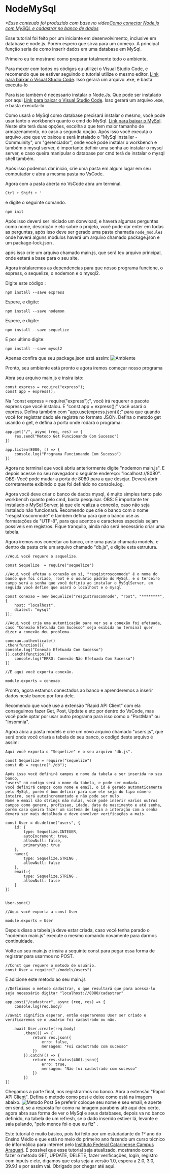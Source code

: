 # NodeMySql


_*Esse conteudo foi produzido com base no video[Como conectar Node.js com MySQL e cadastrar no banco de dados](https://www.youtube.com/watch?v=_OeuPAb9bhU)_

Esse tutorial foi feito por um iniciante em desenvolvimento, inclusive em database e node.js.
Porém espero que sirva para um começo.
A principal função seria de como inserir dados em uma database em MySql.

Primeiro eu te mostrarei como preparar totalmente todo o ambiente.

Para mexer com todos os códigos eu utilizei o Visual Studio Code, e recomendo que se estiver seguindo o tutorial utilize o mesmo editor.
[Link para baixar o Visual Studio Code](https://code.visualstudio.com/download).
Isso gerará um arquivo .exe, e basta executa-lo

Para isso também é necessario instalar o Node.Js.
Que pode ser instalado por aqui
[Link para baixar o Visual Studio Code](https://nodejs.org/pt-br/download).
Isso gerará um arquivo .exe, e basta executa-lo

Como usará o MySql como database precisará instalar o mesmo, você pode usar tanto o workbench quanto o cmd do MySql.
[Link para baixar o MySql](https://dev.mysql.com/downloads/installer/).
Neste site terá duas opções, escolha a que tem maior tamanho de armazenamento, no caso a segunda opção.
Após isso você executa o arquivo .exe que vc baixou e será instalado o "MySql Installer - Commuinity", um "gerenciador", onde você pode instalar o workbench e também o mysql server, é importante definir uma senha ao instalar o mysql server, e caso queira manipular o database por cmd terá de instalar o mysql shell também.


Após isso podemos dar inicio, crie uma pasta em algum lugar em seu computador e abra a mesma pasta no VsCode.

Agora com a pasta aberta no VsCode abra um terminal.
```
Ctrl + Shift + '
```

e digite o seguinte comando.

```
npm init
```

Após isso deverá ser iniciado um donwload, e haverá algumas perguntas como nome, descrição e etc sobre o projeto, você pode dar enter em todas as perguntas, após isso deve ser gerado uma pasta chamada `node_modules` onde haverá alguns modulos haverá um arquivo chamado package.json e um package-lock.json .

após isso crie um arquivo chamado main.js, que será teu arquivo principal, onde estará a base para o seu site.

Agora instalaremos as dependencias para que nosso programa funcione, o express, o sequelize, o nodemon e o mysql2.

Digite este código :
```
npm install --save express
```
Espere, e digite: 
```
npm install --save nodemon
```
Espere, e digite: 
```
npm install --save sequelize
```
E por ultimo digite:
```
npm install --save mysql2
```

Apenas confira que seu package.json está assim:
![Ambiente](img/Ambiente.png)


Pronto, seu ambiente está pronto e agora iremos começar nosso programa

Abra seu arquivo main.js e insira isto:

```
const express = require("express");
const app = express();
```

Na "const express = require("express");", você irá requerer o pacote express que você instalou.
E "const app = express();" você usará o express.
Defina também com "app.use(express.json());" para que quando você for registrar dado ele registre no formato JSON.
Defina o metodo get usando o get, e defina a porta onde rodará o programa:
```
app.get("/", async (req, res) => {
    res.send("Metodo Get Funcionando Com Sucesso")
})

app.listen(8080, () => {
    console.log("Programa Funcionando Com Sucesso")
})
```
Agora no terminal que você abriu anteriormente digite "nodemon main.js".
E depois acesse no seu navegador o seguinte endereço: "localhost://8080".
OBS: Você pode mudar a porta de 8080 para a que desejar.
Deverá abrir corretamente exibindo o que foi definido no console.log.


Agora você deve criar o banco de dados mysql, é muito simples tanto pelo workbench quanto pelo cmd, basta pesquisar.
OBS: É importante ter instalado o MySql Server, já que ele realiza a conexão, caso não seja instalado não funcionará.
Recomendo que crie o banco com o nome "resgistroscomnode" e também defina para que o banco use as formatações de "UTF-8", para que acentos e caracteres especiais sejam possíveis em registros.
Fique tranquilo, ainda não será necessário criar uma tabela.

Agora iremos nos conectar ao banco, crie uma pasta chamada models, e dentro da pasta crie um arquivo chamado "db.js", e digite esta estrutura.

```
//Aqui você requere o sequelize.

const Sequelize  = require("sequelize")

//Aqui você efetua a conexão em si, "resgistroscomnode" é o nome do banco que foi criado, root é o usuário padrão do MySql, e o terceiro campo será a senha que você definiu ao instalar o MySqlServer, em seguida você define que usará o localhost e o mysql

const conexao = new Sequelize("resgistroscomnode", "root", "********", {
    host: "localhost",
    dialect: "mysql"
});

//Aqui você cria uma autenticação para ver se a conexão foi efetuada, caso "Conexão Efetuada Com Sucesso" seja exibida no terminal quer dizer a conexão deu problema.

conexao.authenticate()
.then(function(){
console.log("Conexão Efetuada Com Sucesso")
}).catch(function(){
    console.log("ERRO: Conexão Não Efetuada Com Sucesso")
})

//E aqui você exporta conexão.

module.exports = conexao
```

Pronto, agora estamos conectados ao banco e aprenderemos a inserir dados neste banco por fora dele.

Recomendo que você use a extensão "Rapid API Client" com ela conseguimos fazer Get, Post, Update e etc por dentro do VsCode, mas você pode optar por usar outro programa para isso como o "PostMan" ou "Insomnia".

Agora abra a pasta models e crie um novo arquivo chamado "users.js", que será onde você criará a tabela do seu banco, o codigó deste arquivo é assim:

```
Aqui você exporta o "Sequelize" e o seu arquivo "db.js".

const Sequelize = require("sequelize")
const db = require("./db");

Após isso você definirá campos e nome da tabela a ser inserida no seu banco,
"users" nó codigo será o nome da tabela, e pode ser mudada.
Você definirá campos como nome e email, o id é gerado automaticamente pelo MySql, porém é bom definir para que ele seja do tipo número inteiro, será autoincrementado e não pode ser nulo.
Nome e email são strings não nulas, você pode inserir varios outros campos como genero, profissao, idade, data de nascimento e até senha, porém caso queira fazer um sistema de login a interação com a senha deverá ser mais detalhada e deve envolver verificações a mais.

const User = db.define("users", {
    id: {
        type: Sequelize.INTEGER,
        autoIncrement: true,
        allowNull: false,
        primaryKey: true
    },
    name:{
        type: Sequelize.STRING ,
        allowNull: false
    },
    email:{
        type: Sequelize.STRING ,
        allowNull: false
    }
})


User.sync()

//Aqui você exporta a const User

module.exports = User
```

Depois disso a tabela já deve estar criada, caso você tenha parado o "nodemon main.js" execute o mesmo comando novamente para darmos continuidade.

Volte ao seu main.js e insira a sequinte const para pegar essa forma de registrar para usarmos no POST.

```
//Const que requere o metodo de usuário.
const User = require("./models/users")
```

E adicione este metodo ao seu main.js

```
//Definimos o metodo cadastrar, o que resultará que para acessa-lo seja necessário digitar "localhost://8080/cadastrar"

app.post("/cadastrar", async (req, res) => {
    console.log(req.body)

//await significa esperar, então esperaremos User ser criado e verificaremos se o usuário foi cadastrado ou não.

    await User.create(req.body)
        .then(() => {
            return res.json({
                erro: false,
                mensagem: "Foi cadastrado com sucesso"
            })
        }).catch(() => {
            return res.status(400).json({
                erro: true,
                mensagem: "Não foi cadastrado com sucesso"
            })
        })
})
```

Chegamos a parte final, nos registrarmos no banco.
Abra a extensão "Rapid API Client".
Defina o metodo como post e deixe como está na imagem abaixo.
![Metodo Post](img/Post.png)
Se preferir coloque seu nome e seu email, e aperte em send, se a resposta for como na imagem parabéns até aqui deu certo, agora abra sua forma de ver o MySql e seus databases, depois va no banco definido, na tabela de um refresh, se o dado inserido estiver lá, levante e saia pulando, "pelo menos foi o que eu fiz"
.

Este tutorial é muito básico, pois foi feito por um estudadante do 1º ano do Ensino Médio e que está no meio do primeiro ano fazendo um curso técnico de informática para internet pelo [Instituto Federal Catarinense Campus Araquari](https://araquari.ifc.edu.br/).
É possível que esse tutorial seja atualizado, mostrando como fazer o método GET, UPDATE, DELETE, fazer verificações, login, registro com inputs e etc, digamos que esta seja a versão 1.0, espera a 2.0, 3.0, 39.9.1 e por assim vai.
Obrigado por chegar até aqui.
